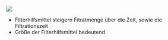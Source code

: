 ![](Pasted%20image%2020250814143839.png)
- Filterhilfsmittel steigern Fitratmenge über die Zeit, sowie die Filtrationszeit
- Größe der Filterhilfsmittel bedeutend